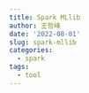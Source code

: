 ```yaml
---
title: Spark MLlib
author: 王哲峰
date: '2022-08-01'
slug: spark-mllib
categories:
  - spark
tags:
  - tool
---
```

